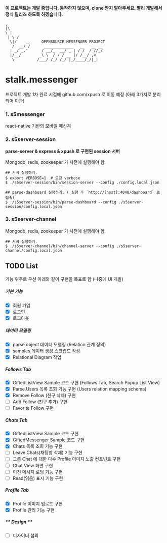 **이 프로젝트는 개발 중입니다. 동작하지 않으며, clone 받지 말아주세요. 빨리 개발해서 정식 릴리즈 하도록 하겠습니다.**

```
,
|\
\ |
 | \ /
  \|/    _,     OPENSOURCE MESSENGER PROJECT
   /  __/ /      _____________   __   __ __
  | _/ _.'      / __/_  __/ _ | / /  / //_/
  |/__/        _\ \  / / / __ |/ /__/ ,<
   \          /___/ /_/ /_/ |_/____/_/|_|
```

# stalk.messenger

프로젝트 개발 1차 완료 시점에 github.com/xpush 로 이동 예정 (아래 3가지로 분리되어 이관)

### 1. s5messenger

react-native 기반의 모바일 메신져

### 2. s5server-session

**parse-server & express & xpush 로 구현된 session 서버**

Mongodb, redis, zookeeper 가 사전에 실행해야 함.

```
## 서버 실행하기.
$ export VERBOSE=1  # 로깅 verbose
$ ./s5server-session/bin/session-server --config ./config.local.json

## parse-dashboard 실행하기. ( 실행 후 `http://[host]:4040/dashboard` 로 접속)
$ ./s5server-session/bin/parse-dashboard --config ./s5server-session/config.local.json
```

### 3. s5server-channel

Mongodb, redis, zookeeper 가 사전에 실행해야 함.

```
## 서버 실행하기.
$ ./s5server-channel/bin/channel-server --config ./s5server-channel/config.local.json
```

## TODO List

기능 위주로 우선 아래와 같이 구현을 목표로 함 (나중에 UI 개발)

##### 기본 기능
- [x] 회원 가입
- [x] 로그인
- [x] 로그아웃

##### 데이터 모델링
- [x] parse object 데이터 모델링 (Relation 관계 정의)
- [x] samples 데이터 생성 스크립드 작성
- [x] Relational Diagram 작업

##### Follows Tab
- [x] GiftedListView Sample 코드 구현 (Follows Tab, Search Popup List View)
- [x] Parse.Users 목록 조회 기능 구현 (Users relation mapping schema)
- [x] Remove Follow (친구 삭제) 구현
- [ ] Add Follow (친구 추가) 구현
- [ ] Favorite Follow 구현

##### Chats Tab
- [x] GiftedListView Sample 코드 구현
- [x] GiftedMessenger Sample 코드 구현
- [x] Chats 목록 조회 기능 구현
- [ ] Leave Chats(채팅방 삭제) 기능 구현
- [ ] 그룹 Chat 에 대한 다수 Profile 이미지 노출 컨포넌트 구현
- [ ] Chat View 화면 구현
- [ ] 이전 메시지 로딩 기능 구현
- [ ] Read(읽음) 표시 기능 구현

##### Profile Tab
- [x] Profile 이미지 업로드 구현
- [x] Profile 관리 기능 구현

##### ** Design **
- [ ] 디자이너 섭외
